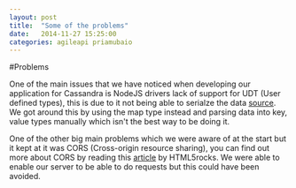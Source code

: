 ```yaml
---
layout: post
title:  "Some of the problems"
date:   2014-11-27 15:25:00
categories: agileapi priamubaio
---
```



#Problems

One of the main issues that we have noticed when developing our application for Cassandra is NodeJS drivers lack of support for UDT (User defined types), this is due to it not being able to serialze the data [source](http://stackoverflow.com/questions/26732120/using-user-defined-types-in-cassandra-with-nodejs). We got around this by using the map type instead and parsing data into key, value types manually which isn't the best way to be doing it.

One of the other big main problems which we were aware of at the start but it kept at it was CORS (Cross-origin resource sharing), you can find out more about CORS by reading this [article](http://www.html5rocks.com/en/tutorials/cors/) by HTML5rocks.
We were able to enable our server to be able to do requests but this could have been avoided.

